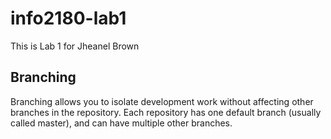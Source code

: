 # info2180-lab1
This is Lab 1 for Jheanel Brown
## Branching
Branching allows you to isolate development work without
affecting other branches in the repository. Each repository
has one default branch (usually called master), and can have 
multiple other branches.